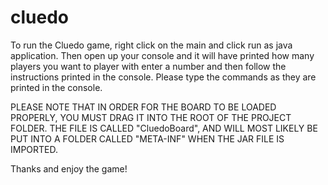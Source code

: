# cluedo


To run the Cluedo game, right click on the main and click run as java application.
Then open up your console and it will have printed how many players you want to player with
enter a number and then follow the instructions printed in the console. Please type the commands
as they are printed in the console.

PLEASE NOTE THAT IN ORDER FOR THE BOARD TO BE LOADED PROPERLY, YOU MUST DRAG IT INTO THE ROOT OF THE PROJECT FOLDER.
THE FILE IS CALLED "CluedoBoard", AND WILL MOST LIKELY BE PUT INTO A FOLDER CALLED "META-INF" WHEN THE JAR FILE IS IMPORTED.

Thanks and enjoy the game!